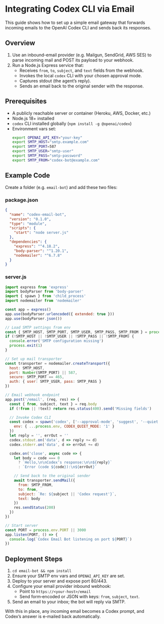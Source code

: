 <!-- docs/email-integration.md -->
# Integrating Codex CLI via Email

This guide shows how to set up a simple email gateway that forwards incoming emails to the OpenAI Codex CLI and sends back its responses.

## Overview
1. Use an inbound-email provider (e.g. Mailgun, SendGrid, AWS SES) to parse incoming mail and POST its payload to your webhook.
2. Run a Node.js Express service that:
   - Receives `from`, `to`, `subject`, and `text` fields from the webhook.
   - Invokes the local `codex` CLI with your chosen approval mode.
   - Captures stdout (the agent’s reply).
   - Sends an email back to the original sender with the response.

## Prerequisites
- A publicly reachable server or container (Heroku, AWS, Docker, etc.)
- Node.js 18+ installed
- `codex` CLI installed globally (`npm install -g @openai/codex`)
- Environment vars set:
  ```bash
  export OPENAI_API_KEY="your-key"
  export SMTP_HOST="smtp.example.com"
  export SMTP_PORT=587
  export SMTP_USER="smtp-user"
  export SMTP_PASS="smtp-password"
  export SMTP_FROM="codex-bot@example.com"
  ```

## Example Code
Create a folder (e.g. `email-bot`) and add these two files:

### package.json
```json
{
  "name": "codex-email-bot",
  "version": "0.1.0",
  "type": "module",
  "scripts": {
    "start": "node server.js"
  },
  "dependencies": {
    "express": "^4.18.2",
    "body-parser": "^1.20.1",
    "nodemailer": "^6.7.8"
  }
}
```

### server.js
```js
import express from 'express'
import bodyParser from 'body-parser'
import { spawn } from 'child_process'
import nodemailer from 'nodemailer'

const app = express()
app.use(bodyParser.urlencoded({ extended: true }))
app.use(bodyParser.json())

// Load SMTP settings from env
const { SMTP_HOST, SMTP_PORT, SMTP_USER, SMTP_PASS, SMTP_FROM } = process.env
if (!SMTP_HOST || !SMTP_USER || !SMTP_PASS || !SMTP_FROM) {
  console.error('SMTP configuration missing')
  process.exit(1)
}

// Set up mail transporter
const transporter = nodemailer.createTransport({
  host: SMTP_HOST,
  port: Number(SMTP_PORT) || 587,
  secure: SMTP_PORT == 465,
  auth: { user: SMTP_USER, pass: SMTP_PASS }
})

// Email webhook endpoint
app.post('/email', (req, res) => {
  const { from, subject, text } = req.body
  if (!from || !text) return res.status(400).send('Missing fields')

  // Invoke Codex CLI
  const codex = spawn('codex', ['--approval-mode', 'suggest', '--quiet', text.trim()], {
    env: { ...process.env, CODEX_QUIET_MODE: '1' }
  })
  let reply = '', errOut = ''
  codex.stdout.on('data', d => reply += d)
  codex.stderr.on('data', d => errOut += d)

  codex.on('close', async code => {
    let body = code === 0
      ? `Hello,\n\nCodex’s response:\n\n${reply}`
      : `Error (code ${code}):\n${errOut}`

    // Send back to the original sender
    await transporter.sendMail({
      from: SMTP_FROM,
      to: from,
      subject: `Re: ${subject || 'Codex request'}`,
      text: body
    })
    res.sendStatus(200)
  })
})

// Start server
const PORT = process.env.PORT || 3000
app.listen(PORT, () => {
  console.log(`Codex Email Bot listening on port ${PORT}`)
})
```

## Deployment Steps
1. `cd email-bot && npm install`
2. Ensure your SMTP env vars and `OPENAI_API_KEY` are set.
3. Deploy to your server and expose port 80/443.
4. Configure your email provider inbound webhook:
   - Point to `https://<your-host>/email`
   - Send form‐encoded or JSON with keys: `from`, `subject`, `text`.
5. Send an email to your inbox; the bot will reply via SMTP.

With this in place, any incoming email becomes a Codex prompt, and Codex’s answer is e-mailed back automatically.